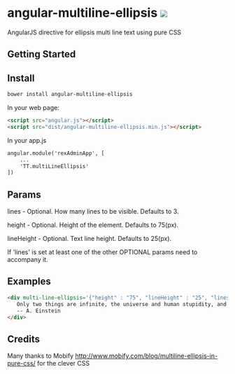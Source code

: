 # angular-multiline-ellipsis   <img src="https://travis-ci.org/tsanko/angular-multiline-ellipsis.svg?branch=master" >
AngularJS directive for ellipsis multi line text using pure CSS


## Getting Started

## Install

```sh
bower install angular-multiline-ellipsis 
```

In your web page:

```html
<script src="angular.js"></script>
<script src="dist/angular-multiline-ellipsis.min.js"></script>
```

In your app.js 

```html
angular.module('rexAdminApp', [
	...
	'TT.multiLineEllipsis'
])
```

## Params

lines		- Optional. How many lines to be visible. Defaults to 3.

height		- Optional. Height of the element. Defaults to 75(px).

lineHeight	- Optional. Text line height. Defaults to 25(px).

If 'lines' is set at least one of the other OPTIONAL params need to accompany it.

## Examples

```html
<div multi-line-ellipsis='{"height" : "75", "lineHeight" : "25", "lines" : "3" }' >
   Only two things are infinite, the universe and human stupidity, and I'm not sure about the former.
   -- A. Einstein
</div>
```

## Credits

Many thanks to Mobify http://www.mobify.com/blog/multiline-ellipsis-in-pure-css/
for the clever CSS
